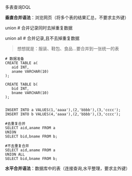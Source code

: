 多表查询DQL

**垂直合并语法**：浏览网页（将多个表的结果汇总，不要求主外键）

union # 合并记录同时去掉重复数据

union all # 合并记录,且不去掉重复数据

> 想想就是：服装、鞋包、食品…要合并到一张统一的表

```
# 数据准备
CREATE TABLE a(
   aid INT,
   aname VARCHAR(10)
);

CREATE TABLE b(
   bid INT,
   bname VARCHAR(10)
);


INSERT INTO a VALUES(1,'aaaa'),(2,'bbbb'),(3,'cccc');
INSERT INTO b VALUES(4,'aaaa'),(2,'bbbb'),(3,'cccc');

#去重复合并
SELECT aid,aname FROM a
UNION 
SELECT bid,bname FROM b;

#不去重复合并
SELECT aid,aname FROM a
UNION ALL
SELECT bid,bname FROM b;
```

**水平合并语法**：数据库中的表（连接查询,水平整理，要求主外键）